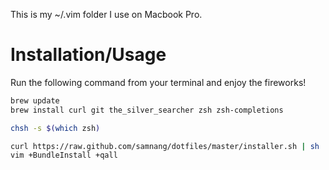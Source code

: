 This is my ~/.vim folder I use on Macbook Pro.

Installation/Usage
==================

Run the following command from your terminal and enjoy the fireworks!

```bash
brew update
brew install curl git the_silver_searcher zsh zsh-completions

chsh -s $(which zsh)

curl https://raw.github.com/samnang/dotfiles/master/installer.sh | sh
vim +BundleInstall +qall
```
